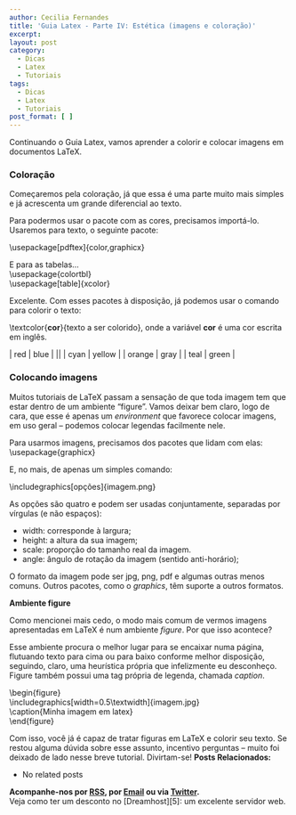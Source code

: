 ```yaml
---
author: Cecilia Fernandes
title: 'Guia Latex - Parte IV: Estética (imagens e coloração)'
excerpt:
layout: post
category:
  - Dicas
  - Latex
  - Tutoriais
tags:
  - Dicas
  - Latex
  - Tutoriais
post_format: [ ]
---
```

Continuando o Guia Latex, vamos aprender a colorir e colocar imagens em documentos LaTeX.

### Coloração

Começaremos pela coloração, já que essa é uma parte muito mais simples e já acrescenta um grande diferencial ao texto.

Para podermos usar o pacote com as cores, precisamos importá-lo. Usaremos para texto, o seguinte pacote:

\usepackage[pdftex]{color,graphicx}

E para as tabelas…  
\usepackage{colortbl}  
\usepackage[table]{xcolor}

Excelente. Com esses pacotes à disposição, já podemos usar o comando para colorir o texto:

\textcolor{**cor**}{texto a ser colorido}, onde a variável **cor** é uma cor escrita em inglês.

| red    | blue   |
||
| cyan   | yellow |
| orange | gray   |
| teal   | green  |

### Colocando imagens

Muitos tutoriais de LaTeX passam a sensação de que toda imagem tem que estar dentro de um ambiente “figure”. Vamos deixar bem claro, logo de cara, que esse é apenas um *environment* que favorece colocar imagens, em uso geral – podemos colocar legendas facilmente nele.

Para usarmos imagens, precisamos dos pacotes que lidam com elas:  
\usepackage{graphicx}

E, no mais, de apenas um simples comando:

\includegraphics[opções]{imagem.png}

As opções são quatro e podem ser usadas conjuntamente, separadas por vírgulas (e não espaços):

*   width: corresponde à largura;
*   height: a altura da sua imagem;
*   scale: proporção do tamanho real da imagem.
*   angle: ângulo de rotação da imagem (sentido anti-horário);

O formato da imagem pode ser jpg, png, pdf e algumas outras menos comuns. Outros pacotes, como o *graphics*, têm suporte a outros formatos.

**Ambiente figure**

Como mencionei mais cedo, o modo mais comum de vermos imagens apresentadas em LaTeX é num ambiente *figure*. Por que isso acontece?

Esse ambiente procura o melhor lugar para se encaixar numa página, flutuando texto para cima ou para baixo conforme melhor disposição, seguindo, claro, uma heurística própria que infelizmente eu desconheço. Figure também possui uma tag própria de legenda, chamada *caption*.

\begin{figure}  
\includegraphics[width=0.5\textwidth]{imagem.jpg}  
\caption{Minha imagem em latex}  
\end{figure}

Com isso, você já é capaz de tratar figuras em LaTeX e colorir seu texto. Se restou alguma dúvida sobre esse assunto, incentivo perguntas – muito foi deixado de lado nesse breve tutorial. Divirtam-se! 
**Posts Relacionados:** 
*   No related posts









**Acompanhe-nos por [ RSS][2], por [Email][3] ou via [Twitter][4].**  
Veja como ter um desconto no [Dreamhost][5]: um excelente servidor web.

 [1]: https://twitter.com/share
 [2]: http://feeds.feedburner.com/VidaGeek
 [3]: http://feedburner.google.com/fb/a/mailverify?uri=VidaGeek&loc=pt_BR
 [4]: http://twitter.com/blogvidageek

